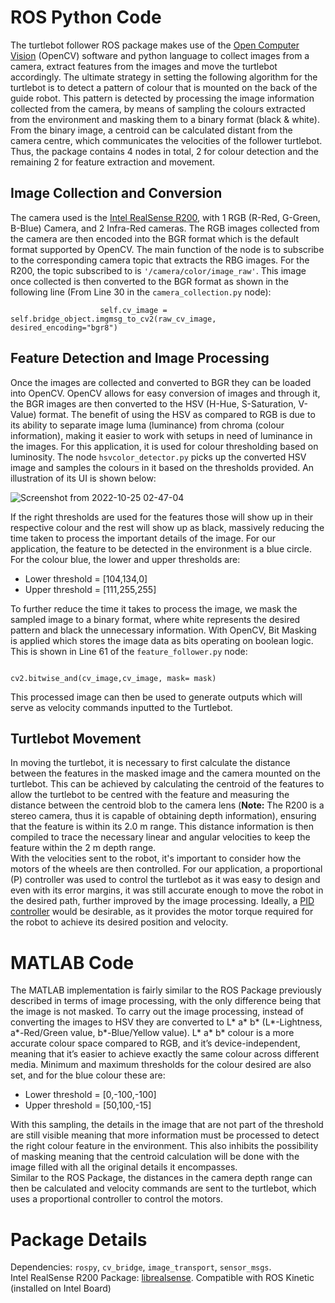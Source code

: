 # ROS Python Code
The turtlebot follower ROS package makes use of the [Open Computer Vision](https://opencv.org/) (OpenCV) software and python language to collect images from a camera, extract features from the images and move the turtlebot accordingly. The ultimate strategy in setting the following algorithm for the turtlebot is to detect a pattern of colour that is mounted on the back of the guide robot. This pattern is detected by processing the image information collected from the camera, by means of sampling the colours extracted from the environment and masking them to a binary format (black & white). From the binary image, a centroid can be calculated distant from the camera centre, which communicates the velocities of the follower turtlebot.
Thus, the package contains 4 nodes in total, 2 for colour detection and the remaining 2 for feature extraction and movement. 

## Image Collection and Conversion
The camera used is the [Intel RealSense R200](https://www.intel.com.au/content/www/au/en/support/products/92256/emerging-technologies/intel-realsense-technology/intel-realsense-cameras/intel-realsense-camera-r200.html), with 1 RGB (R-Red, G-Green, B-Blue) Camera, and 2 Infra-Red cameras. The RGB images collected from the camera are then encoded into the BGR format which is the default format supported by OpenCV. The main function of the node is to subscribe to the corresponding camera topic that extracts the RBG images. For the R200, the topic subscribed to is `'/camera/color/image_raw'`. This image once collected is then converted to the BGR format as shown in the following line (From Line 30 in the `camera_collection.py` node):

                        self.cv_image = self.bridge_object.imgmsg_to_cv2(raw_cv_image, desired_encoding="bgr8")

## Feature Detection and Image Processing
Once the images are collected and converted to BGR they can be loaded into OpenCV. OpenCV allows for easy conversion of images and through it, the BGR images are then  converted to the HSV (H-Hue, S-Saturation, V-Value) format. The benefit of using the HSV as compared to RGB is due to its ability to separate image luma (luminance) from chroma (colour information), making it easier to work with setups in need of luminance in the images. For this application, it is used for colour thresholding based on luminosity. The node `hsvcolor_detector.py` picks up the converted HSV image and samples the colours in it based on the thresholds provided. An illustration of its UI is shown below: <br/>

   ![Screenshot from 2022-10-25 02-47-04](https://user-images.githubusercontent.com/113515994/197569389-a7ca7109-29a7-4700-abc8-31a5cfb85985.png)

If the right thresholds are used for the features those will show up in their respective colour and the rest will show up as black, massively reducing the time taken to process the important details of the image. For our application, the feature to be detected in the environment is a blue circle. For the colour blue, the lower and upper thresholds are:
- Lower threshold = [104,134,0]
- Upper threshold = [111,255,255]

To further reduce the time it takes to process the image, we mask the sampled image to a binary format, where white represents the desired pattern and black the unnecessary information. With OpenCV, Bit Masking is applied which stores the image data as bits operating on boolean logic. This is shown in Line 61 of the `feature_follower.py` node:

                                          cv2.bitwise_and(cv_image,cv_image, mask= mask)

This processed image can then be used to generate outputs which will serve as velocity commands inputted to the Turtlebot.

## Turtlebot Movement
In moving the turtlebot, it is necessary to first calculate the distance between the features in the masked image and the camera mounted on the turtlebot. This can be achieved by calculating the centroid of the features to allow the turtlebot to be centred with the feature and measuring the distance between the centroid blob to the camera lens (**Note:** The R200 is a stereo camera, thus it is capable of obtaining depth information), ensuring that the feature is within its 2.0 m range. This distance information is then compiled to trace the necessary linear and angular velocities to keep the feature within the 2 m depth range. <br/>
With the velocities sent to the robot, it's important to consider how the motors of the wheels are then controlled. For our application, a proportional (P) controller was used to control the turtlebot as it was easy to design and even with its error margins, it was still accurate enough to move the robot in the desired path, further improved by the image processing. Ideally, a [PID controller](https://www.youtube.com/watch?v=okqIgZJy67E) would be desirable, as it provides the motor torque required for the robot to achieve its desired position and velocity.

# MATLAB Code
The MATLAB implementation is fairly similar to the ROS Package previously described in terms of image processing, with the only difference being  that the image is not masked. To carry out the image processing, instead of converting the images to HSV they are converted to L* a* b* (L*-Lightness, a*-Red/Green value, b*-Blue/Yellow value). L* a* b* colour is a more accurate colour space compared to RGB, and it’s device-independent, meaning that it’s easier to achieve exactly the same colour across different media. Minimum and maximum thresholds for the colour desired are also set, and for the blue colour these are:
- Lower threshold = [0,-100,-100]
- Upper threshold = [50,100,-15]

With this sampling, the details in the image that are not part of the threshold are still visible meaning that more information must be processed to detect the right colour feature in the environment. This also inhibits the possibility of masking meaning that the centroid calculation will be done with the image filled with all the original details it encompasses. <br/>
Similar to the ROS Package, the distances in the camera depth range can then be calculated and velocity commands are sent to the turtlebot, which uses a proportional controller to control the motors.
 
# Package Details
Dependencies: `rospy`, `cv_bridge`, `image_transport`, `sensor_msgs`. <br/>
Intel RealSense R200 Package: [librealsense](http://wiki.ros.org/librealsense). Compatible with ROS Kinetic (installed on Intel Board)
